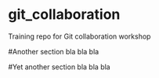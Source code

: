 # git_collaboration
Training repo for Git collaboration workshop

#Another section
bla bla bla

#Yet another section
bla bla bla
